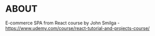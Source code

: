 # ABOUT

E-commerce SPA from React course by John Smilga - https://www.udemy.com/course/react-tutorial-and-projects-course/

